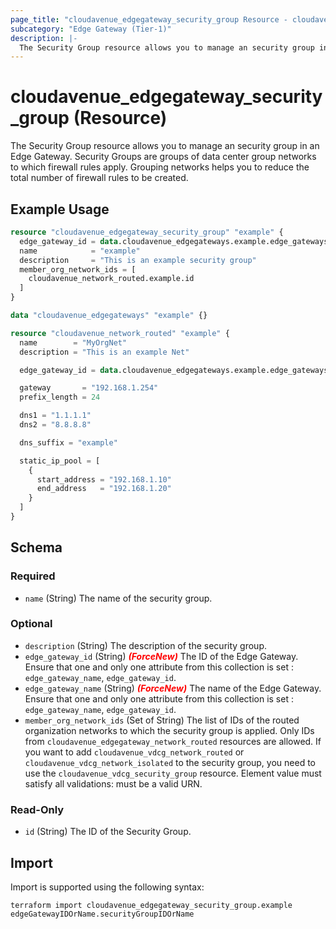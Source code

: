 ```yaml
---
page_title: "cloudavenue_edgegateway_security_group Resource - cloudavenue"
subcategory: "Edge Gateway (Tier-1)"
description: |-
  The Security Group resource allows you to manage an security group in an Edge Gateway. Security Groups are groups of data center group networks to which firewall rules apply. Grouping networks helps you to reduce the total number of firewall rules to be created.
---
```


# cloudavenue_edgegateway_security_group (Resource)

The Security Group resource allows you to manage an security group in an Edge Gateway. Security Groups are groups of data center group networks to which firewall rules apply. Grouping networks helps you to reduce the total number of firewall rules to be created.

## Example Usage

```terraform
resource "cloudavenue_edgegateway_security_group" "example" {
  edge_gateway_id = data.cloudavenue_edgegateways.example.edge_gateways[0].id
  name            = "example"
  description     = "This is an example security group"
  member_org_network_ids = [
    cloudavenue_network_routed.example.id
  ]
}

data "cloudavenue_edgegateways" "example" {}

resource "cloudavenue_network_routed" "example" {
  name        = "MyOrgNet"
  description = "This is an example Net"

  edge_gateway_id = data.cloudavenue_edgegateways.example.edge_gateways[0].id

  gateway       = "192.168.1.254"
  prefix_length = 24

  dns1 = "1.1.1.1"
  dns2 = "8.8.8.8"

  dns_suffix = "example"

  static_ip_pool = [
    {
      start_address = "192.168.1.10"
      end_address   = "192.168.1.20"
    }
  ]
}
```

<!-- schema generated by tfplugindocs -->
## Schema

### Required

- `name` (String) The name of the security group.

### Optional

- `description` (String) The description of the security group.
- `edge_gateway_id` (String) <i style="color:red;font-weight: bold">(ForceNew)</i> The ID of the Edge Gateway. Ensure that one and only one attribute from this collection is set : `edge_gateway_name`, `edge_gateway_id`.
- `edge_gateway_name` (String) <i style="color:red;font-weight: bold">(ForceNew)</i> The name of the Edge Gateway. Ensure that one and only one attribute from this collection is set : `edge_gateway_name`, `edge_gateway_id`.
- `member_org_network_ids` (Set of String) The list of IDs of the routed organization networks to which the security group is applied. Only IDs from `cloudavenue_edgegateway_network_routed` resources are allowed. If you want to add `cloudavenue_vdcg_network_routed` or `cloudavenue_vdcg_network_isolated` to the security group, you need to use the `cloudavenue_vdcg_security_group` resource. Element value must satisfy all validations: must be a valid URN.

### Read-Only

- `id` (String) The ID of the Security Group.

## Import

Import is supported using the following syntax:
```shell
terraform import cloudavenue_edgegateway_security_group.example edgeGatewayIDOrName.securityGroupIDOrName
```